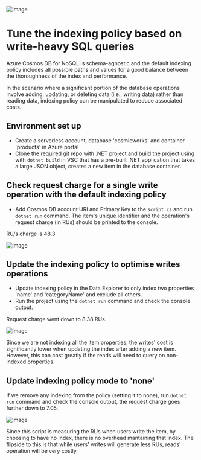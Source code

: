 ![image](https://github.com/ZCHAnalytics/Microsoft-Challenge-data-skills/assets/146954022/90f77905-433c-4e70-aa22-775806207340)

# Tune the indexing policy based on write-heavy SQL queries
Azure Cosmos DB for NoSQL is schema-agnostic and the default indexing policy includes all possible paths and values for a good balance between the thoroughness of the index and performance.

In the scenario where a significant portion of the database operations involve adding, updating, or deleting data (i.e., writing data) rather than reading data, indexing policy can be manipulated to reduce associated costs.

## Environment set up 
- Create a serverless account, database 'cosmicworks' and container 'products' in Azure portal
- Clone the required git repo with .NET project and build the project using with `dotnet build` in VSC that has a pre-built .NET application that takes a large JSON object, creates a new item in the database container.

## Check request charge for a single write operation with the default indexing policy
- Add Cosmos DB account URI and Primary Key to the `script.cs` and run `dotnet run` command. The item's unique identifier and the operation's request charge (in RUs) should be printed to the console.

RU/s charge is 48.3
  
![image](https://github.com/ZCHAnalytics/Microsoft-Challenge-data-skills/assets/146954022/2c2a641a-5026-4076-9e13-18d1c370e88b)

## Update the indexing policy to optimise writes operations
- Update indexing policy in the Data Explorer to only index two properties 'name' and 'categoryName' and exclude all others.
- Run the project using the `dotnet run` command and check the console output. 

Request charge went down to 8.38 RUs. 

![image](https://github.com/ZCHAnalytics/Microsoft-Challenge-data-skills/assets/146954022/5797a2d3-1e39-49b1-b1c1-576bfdac10cd)

Since we are not indexing all the item properties, the writes' cost is significantly lower when updating the index after adding a new item. However, this can cost greatly if the reads will need to query on non-indexed properties.

## Update indexing policy mode to 'none'
If we remove any indexing from the policy (setting it to none), run `dotnet run` command and check the console output, the request charge goes further down to 7.05.

![image](https://github.com/ZCHAnalytics/Microsoft-Challenge-data-skills/assets/146954022/372d9084-30cc-4601-b805-7a52d4582ddc)

Since this script is measuring the RUs when users write the item, by choosing to have no index, there is no overhead mantaining that index.
The flipside to this is that while users' writes will generate less RUs, reads' operation will be very costly.
